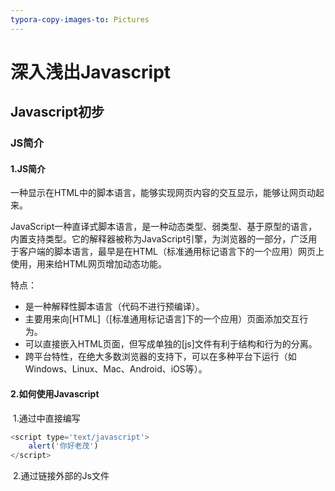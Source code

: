 ```yaml
---
typora-copy-images-to: Pictures
---
```


# 深入浅出Javascript

## Javascript初步

### JS简介

#### 1.JS简介

一种显示在HTML中的脚本语言，能够实现网页内容的交互显示，能够让网页动起来。

JavaScript一种直译式脚本语言，是一种动态类型、弱类型、基于原型的语言，内置支持类型。它的解释器被称为JavaScript引擎，为浏览器的一部分，广泛用于客户端的脚本语言，最早是在HTML（标准通用标记语言下的一个应用）网页上使用，用来给HTML网页增加动态功能。 

特点：

- 是一种解释性脚本语言（代码不进行预编译）。
- 主要用来向[HTML]（[标准通用标记语言]下的一个应用）页面添加交互行为。 
- 可以直接嵌入HTML页面，但写成单独的[js]文件有利于结构和行为的分离。
- 跨平台特性，在绝大多数浏览器的支持下，可以在多种平台下运行（如Windows、Linux、Mac、Android、iOS等）。

#### 2.如何使用Javascript

​	1.通过<scrip></script>中直接编写

```js
<script type='text/javascript'>  
	alert('你好老茂')
</script>
```

​	2.通过<script src='目标文档URL'></script>链接外部的Js文件

​		<script src="script/js/test1.js" type="text/javascript" charst="utf-8"></scrip>

​	3.作为某个元素的事件属性值或者超链接的href属性值

​		<a href = javascript:confirm('您确认要报名学习Javascript课程吗？')></a>

#### 3.代码屏蔽

```
<script type='text/javascript'>
<!--
	js代码
//-->
</script>
```

有一些浏览器不支持js代码，那么添加的注释就不会执行js代码，如果浏览器支持，那么就会注释模块执行js代码。如果浏览器不支持js，可以使用<noscript></noscript>标签，显示noscript中的内容。

#### 4.Jascript基础语法

- js执行顺序：按照在HTML中出现的顺序依次执行。（如果需要在HTML文件执行函数或者全局变量，最好将其放在HTML的头部中。<head>）
- 大小写敏感：js严格区分大小写。
- 忽略空白和换行符：Js会忽略关键字、变量名、数字、函数名或其他各种元素之间的空格、制表符或换行符。*我们可以使用缩进、换行来使代码整齐，提升可读性*
- 语句分隔符
  1. 使用 ; 结束语句 *尽量保证代码每一句都有结束符，养成良好代码习惯*
  2. 可以把多个语句写在一行
  3. 最后一个语句的分号可以省略，但尽量不要省略
  4. 可以使用{}括成一个语句组，形成一个块block
- 通过 \ 对代码进行折行操作： 'document.write(' hello\world');'
- 注释
  1. 单行注释//
  2. 多行注释/* 注释内容 */
- [Javascript中的保留字](http://www.w3school.com.cn/js/pro_js_reservedwords.asp) 命名的时候尽量避开保留字，否则会产生冲突、歧意、报错等。
- 通过document.write()向文档书写内容
- 通过console.log()向控制台写入内容
- JavaScript中的报错
  1. 语法错误：通过控制台进行调试
  2. 逻辑错误：通过alert()进行调试

## Javascript面向对象编程

## Javascript进阶



